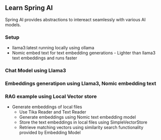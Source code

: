 ## Learn Spring AI
Spring AI provides abstractions to intereact seamlessly with various AI models. 
### Setup
  - llama3:latest running locally using ollama
  - Nomic embed text for text embedding generations - Lighter than llama3 text embeddings and runs faster

### Chat Model using Llama3 
### Embeddings generatipon using Llama3, Nomic embedding text
### RAG example using Local Vector store
  - Generate embeddings of local files
      - Use Tika Reader and Text Reader
      - Generate embeddings using Nomic text embedding model
      - Store the text embeddings in local files using SimpleVectorStore
      - Retrieve matching vectors using similarity search functionality provided by Embedding Model
  
    
